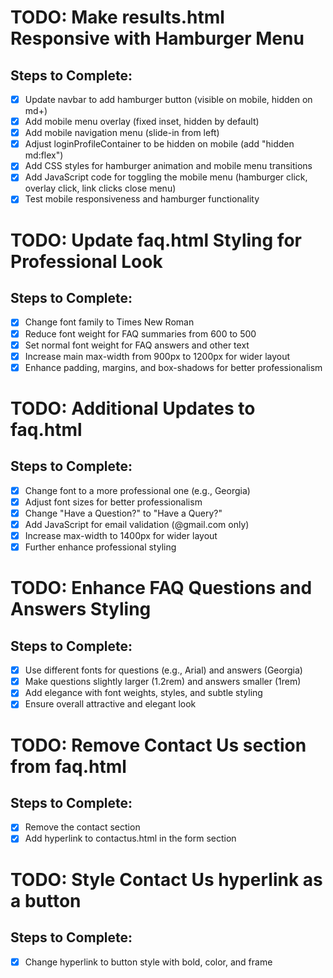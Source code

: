 # TODO: Make results.html Responsive with Hamburger Menu

## Steps to Complete:
- [x] Update navbar to add hamburger button (visible on mobile, hidden on md+)
- [x] Add mobile menu overlay (fixed inset, hidden by default)
- [x] Add mobile navigation menu (slide-in from left)
- [x] Adjust loginProfileContainer to be hidden on mobile (add "hidden md:flex")
- [x] Add CSS styles for hamburger animation and mobile menu transitions
- [x] Add JavaScript code for toggling the mobile menu (hamburger click, overlay click, link clicks close menu)
- [x] Test mobile responsiveness and hamburger functionality

# TODO: Update faq.html Styling for Professional Look

## Steps to Complete:
- [x] Change font family to Times New Roman
- [x] Reduce font weight for FAQ summaries from 600 to 500
- [x] Set normal font weight for FAQ answers and other text
- [x] Increase main max-width from 900px to 1200px for wider layout
- [x] Enhance padding, margins, and box-shadows for better professionalism

# TODO: Additional Updates to faq.html

## Steps to Complete:
- [x] Change font to a more professional one (e.g., Georgia)
- [x] Adjust font sizes for better professionalism
- [x] Change "Have a Question?" to "Have a Query?"
- [x] Add JavaScript for email validation (@gmail.com only)
- [x] Increase max-width to 1400px for wider layout
- [x] Further enhance professional styling

# TODO: Enhance FAQ Questions and Answers Styling

## Steps to Complete:
- [x] Use different fonts for questions (e.g., Arial) and answers (Georgia)
- [x] Make questions slightly larger (1.2rem) and answers smaller (1rem)
- [x] Add elegance with font weights, styles, and subtle styling
- [x] Ensure overall attractive and elegant look

# TODO: Remove Contact Us section from faq.html

## Steps to Complete:
- [x] Remove the contact section
- [x] Add hyperlink to contactus.html in the form section

# TODO: Style Contact Us hyperlink as a button

## Steps to Complete:
- [x] Change hyperlink to button style with bold, color, and frame
